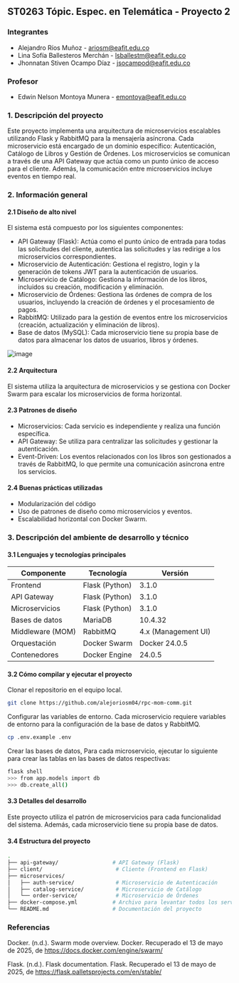 ## ST0263 Tópic. Espec. en Telemática - Proyecto 2

### Integrantes

- Alejandro Ríos Muñoz - ariosm@eafit.edu.co
- Lina Sofía Ballesteros Merchán - lsballestm@eafit.edu.co
- Jhonnatan Stiven Ocampo Díaz - jsocampod@eafit.edu.co

### Profesor

- Edwin Nelson Montoya Munera - emontoya@eafit.edu.co

### 1. Descripción del proyecto

Este proyecto implementa una arquitectura de microservicios escalables utilizando Flask y RabbitMQ para la mensajería asíncrona. Cada microservicio está encargado de un dominio específico: Autenticación, Catálogo de Libros y Gestión de Órdenes. Los microservicios se comunican a través de una API Gateway que actúa como un punto único de acceso para el cliente. Además, la comunicación entre microservicios incluye eventos en tiempo real.

### 2. Información general

#### 2.1 Diseño de alto nivel
El sistema está compuesto por los siguientes componentes:
- API Gateway (Flask): Actúa como el punto único de entrada para todas las solicitudes del cliente, autentica las solicitudes y las redirige a los microservicios correspondientes.
- Microservicio de Autenticación: Gestiona el registro, login y la generación de tokens JWT para la autenticación de usuarios.
- Microservicio de Catálogo: Gestiona la información de los libros, incluidos su creación, modificación y eliminación.
- Microservicio de Órdenes: Gestiona las órdenes de compra de los usuarios, incluyendo la creación de órdenes y el procesamiento de pagos.
- RabbitMQ: Utilizado para la gestión de eventos entre los microservicios (creación, actualización y eliminación de libros).
- Base de datos (MySQL): Cada microservicio tiene su propia base de datos para almacenar los datos de usuarios, libros y órdenes.

![image](https://github.com/user-attachments/assets/d73e75e8-7b3f-4826-9dd8-686a508fe973)

#### 2.2 Arquitectura
El sistema utiliza la arquitectura de microservicios y se gestiona con Docker Swarm para escalar los microservicios de forma horizontal.

#### 2.3 Patrones de diseño
- Microservicios: Cada servicio es independiente y realiza una función específica.
- API Gateway: Se utiliza para centralizar las solicitudes y gestionar la autenticación.
- Event-Driven: Los eventos relacionados con los libros son gestionados a través de RabbitMQ, lo que permite una comunicación asíncrona entre los servicios.

#### 2.4 Buenas prácticas utilizadas
- Modularización del código
- Uso de patrones de diseño como microservicios y eventos.
- Escalabilidad horizontal con Docker Swarm.

### 3. Descripción del ambiente de desarrollo y técnico
#### 3.1 Lenguajes y tecnologías principales

| Componente           | Tecnología         | Versión               |
|----------------------|--------------------|------------------------|
| Frontend             | Flask (Python)     | 3.1.0                 |
| API Gateway          | Flask (Python)     | 3.1.0                 |
| Microservicios       | Flask (Python)     | 3.1.0                 |
| Bases de datos       | MariaDB            | 10.4.32               |
| Middleware (MOM)     | RabbitMQ           | 4.x (Management UI)   |
| Orquestación         | Docker Swarm       | Docker 24.0.5         |
| Contenedores         | Docker Engine      | 24.0.5                |

#### 3.2 Cómo compilar y ejecutar el proyecto

Clonar el repositorio en el equipo local.
```bash
git clone https://github.com/alejoriosm04/rpc-mom-comm.git
```

Configurar las variables de entorno. Cada microservicio requiere variables de entorno para la configuración de la base de datos y RabbitMQ.
```bash
cp .env.example .env
```

Crear las bases de datos, Para cada microservicio, ejecutar lo siguiente para crear las tablas en las bases de datos respectivas:
```bash
flask shell
>>> from app.models import db
>>> db.create_all()
```

#### 3.3 Detalles del desarrollo
Este proyecto utiliza el patrón de microservicios para cada funcionalidad del sistema. Además, cada microservicio tiene su propia base de datos.

#### 3.4 Estructura del proyecto
```bash
.
├── api-gateway/                 # API Gateway (Flask)
├── client/                       # Cliente (Frontend en Flask)
├── microservices/
│   ├── auth-service/             # Microservicio de Autenticación
│   ├── catalog-service/          # Microservicio de Catálogo
│   └── order-service/            # Microservicio de Órdenes
├── docker-compose.yml           # Archivo para levantar todos los servicios
└── README.md                    # Documentación del proyecto

```

### Referencias
Docker. (n.d.). Swarm mode overview. Docker. Recuperado el 13 de mayo de 2025, de https://docs.docker.com/engine/swarm/

Flask. (n.d.). Flask documentation. Flask. Recuperado el 13 de mayo de 2025, de https://flask.palletsprojects.com/en/stable/
